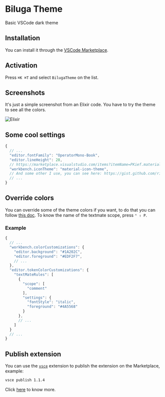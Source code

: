 # Biluga Theme

Basic VSCode dark theme

## Installation

You can install it through the [VSCode Marketplace](https://marketplace.visualstudio.com/items?itemName=ricardoruwer.bilugatheme).

## Activation

Press `⌘K ⌘T` and select `BilugaTheme` on the list.

## Screenshots

It's just a simple screenshot from an Elixir code. You have to try the theme to see all the colors.

![Elixir](https://ricardoruwer.s3.amazonaws.com/Rh0M776S.png)

## Some cool settings

```js
{
  // ...
  "editor.fontFamily": "OperatorMono-Book",
  "editor.lineHeight": 28,
  // https://marketplace.visualstudio.com/items?itemName=PKief.material-icon-theme
  "workbench.iconTheme": "material-icon-theme",
  // And some other I use, you can see here: https://gist.github.com/ricardoruwer/b67986152b239fb27ffb488d156de7d3#file-settings-json
  // ...
}
```

## Override colors

You can override some of the theme colors if you want, to do that you can follow [this doc](https://code.visualstudio.com/docs/getstarted/themes#_customizing-a-color-theme).
To know the name of the textmate scope, press `⌃ ⇧ P`.

### Example

```js
{
  // ...
  "workbench.colorCustomizations": {
    "editor.background": "#1A202C",
    "editor.foreground": "#EDF2F7",
    // ...
  },
  "editor.tokenColorCustomizations": {
    "textMateRules": [
      {
        "scope": [
          "comment"
        ],
        "settings": {
          "fontStyle": "italic",
          "foreground": "#4A5568"
        }
      },
      // ...
    ]
  }
  // ...
}
```

## Publish extension
You can use the [`vsce`](https://www.npmjs.com/package/vsce) extension to publish the extension on the Marketplace, example:
```bash
vsce publish 1.1.4
```
Click [here](https://code.visualstudio.com/api/working-with-extensions/publishing-extension) to know more.
